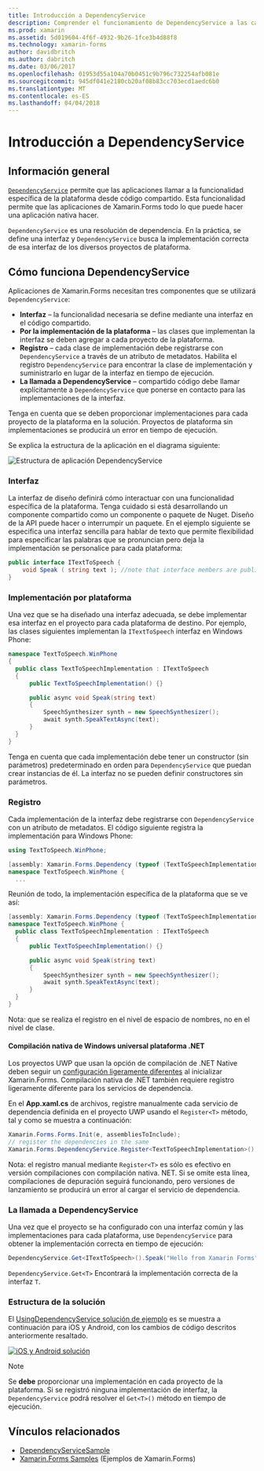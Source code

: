 ```yaml
---
title: Introducción a DependencyService
description: Comprender el funcionamiento de DependencyService a las características de la plataforma nativa de acceso
ms.prod: xamarin
ms.assetid: 5d019604-4f6f-4932-9b26-1fce3b4d88f8
ms.technology: xamarin-forms
author: davidbritch
ms.author: dabritch
ms.date: 03/06/2017
ms.openlocfilehash: 01953d55a104a70b0451c9b796c732254afb081e
ms.sourcegitcommit: 945df041e2180cb20af08b83cc703ecd1aedc6b0
ms.translationtype: MT
ms.contentlocale: es-ES
ms.lasthandoff: 04/04/2018
---
```

# <a name="introduction-to-dependencyservice"></a>Introducción a DependencyService

## <a name="overview"></a>Información general

[`DependencyService`](https://developer.xamarin.com/api/type/Xamarin.Forms.DependencyService/) permite que las aplicaciones llamar a la funcionalidad específica de la plataforma desde código compartido. Esta funcionalidad permite que las aplicaciones de Xamarin.Forms todo lo que puede hacer una aplicación nativa hacer.

`DependencyService` es una resolución de dependencia. En la práctica, se define una interfaz y `DependencyService` busca la implementación correcta de esa interfaz de los diversos proyectos de plataforma.

## <a name="how-dependencyservice-works"></a>Cómo funciona DependencyService

Aplicaciones de Xamarin.Forms necesitan tres componentes que se utilizará `DependencyService`:

- **Interfaz** &ndash; la funcionalidad necesaria se define mediante una interfaz en el código compartido.
- **Por la implementación de la plataforma** &ndash; las clases que implementan la interfaz se deben agregar a cada proyecto de la plataforma.
- **Registro** &ndash; cada clase de implementación debe registrarse con `DependencyService` a través de un atributo de metadatos. Habilita el registro `DependencyService` para encontrar la clase de implementación y suministrarlo en lugar de la interfaz en tiempo de ejecución.
- **La llamada a DependencyService** &ndash; compartido código debe llamar explícitamente a `DependencyService` que ponerse en contacto para las implementaciones de la interfaz.

Tenga en cuenta que se deben proporcionar implementaciones para cada proyecto de la plataforma en la solución. Proyectos de plataforma sin implementaciones se producirá un error en tiempo de ejecución.

Se explica la estructura de la aplicación en el diagrama siguiente:

![](introduction-images/overview-diagram.png "Estructura de aplicación DependencyService")

### <a name="interface"></a>Interfaz

La interfaz de diseño definirá cómo interactuar con una funcionalidad específica de la plataforma. Tenga cuidado si está desarrollando un componente compartido como un componente o paquete de Nuget. Diseño de la API puede hacer o interrumpir un paquete. En el ejemplo siguiente se especifica una interfaz sencilla para hablar de texto que permite flexibilidad para especificar las palabras que se pronuncian pero deja la implementación se personalice para cada plataforma:

```csharp
public interface ITextToSpeech {
    void Speak ( string text ); //note that interface members are public by default
}
```

### <a name="implementation-per-platform"></a>Implementación por plataforma

Una vez que se ha diseñado una interfaz adecuada, se debe implementar esa interfaz en el proyecto para cada plataforma de destino. Por ejemplo, las clases siguientes implementan la `ITextToSpeech` interfaz en Windows Phone:

```csharp
namespace TextToSpeech.WinPhone
{
  public class TextToSpeechImplementation : ITextToSpeech
  {
      public TextToSpeechImplementation() {}

      public async void Speak(string text)
      {
          SpeechSynthesizer synth = new SpeechSynthesizer();
          await synth.SpeakTextAsync(text);
      }
  }
}
```

Tenga en cuenta que cada implementación debe tener un constructor (sin parámetros) predeterminado en orden para `DependencyService` que puedan crear instancias de él. La interfaz no se pueden definir constructores sin parámetros.

### <a name="registration"></a>Registro

Cada implementación de la interfaz debe registrarse con `DependencyService` con un atributo de metadatos. El código siguiente registra la implementación para Windows Phone:

```csharp
using TextToSpeech.WinPhone;

[assembly: Xamarin.Forms.Dependency (typeof (TextToSpeechImplementation))]
namespace TextToSpeech.WinPhone {
  ...
```

Reunión de todo, la implementación específica de la plataforma que se ve así:

```csharp
[assembly: Xamarin.Forms.Dependency (typeof (TextToSpeechImplementation))]
namespace TextToSpeech.WinPhone {
  public class TextToSpeechImplementation : ITextToSpeech
  {
      public TextToSpeechImplementation() {}

      public async void Speak(string text)
      {
          SpeechSynthesizer synth = new SpeechSynthesizer();
          await synth.SpeakTextAsync(text);
      }
  }
}
```

Nota: que se realiza el registro en el nivel de espacio de nombres, no en el nivel de clase.

#### <a name="universal-windows-platform-net-native-compilation"></a>Compilación nativa de Windows universal plataforma .NET

Los proyectos UWP que usan la opción de compilación de .NET Native deben seguir un [configuración ligeramente diferentes](~/xamarin-forms/platform/windows/installation/universal.md#target-invocation-exception) al inicializar Xamarin.Forms. Compilación nativa de .NET también requiere registro ligeramente diferente para los servicios de dependencia.

En el **App.xaml.cs** de archivos, registre manualmente cada servicio de dependencia definida en el proyecto UWP usando el `Register<T>` método, tal y como se muestra a continuación:

```csharp
Xamarin.Forms.Forms.Init(e, assembliesToInclude);
// register the dependencies in the same
Xamarin.Forms.DependencyService.Register<TextToSpeechImplementation>();
```

Nota: el registro manual mediante `Register<T>` es sólo es efectivo en versión compilaciones con compilación nativa. NET. Si se omite esta línea, compilaciones de depuración seguirá funcionando, pero versiones de lanzamiento se producirá un error al cargar el servicio de dependencia.

### <a name="call-to-dependencyservice"></a>La llamada a DependencyService

Una vez que el proyecto se ha configurado con una interfaz común y las implementaciones para cada plataforma, use `DependencyService` para obtener la implementación correcta en tiempo de ejecución:

```csharp
DependencyService.Get<ITextToSpeech>().Speak("Hello from Xamarin Forms");
```

`DependencyService.Get<T>` Encontrará la implementación correcta de la interfaz `T`.

### <a name="solution-structure"></a>Estructura de la solución

El [UsingDependencyService solución de ejemplo](https://developer.xamarin.com/samples/UsingDependencyService/) es se muestra a continuación para iOS y Android, con los cambios de código descritos anteriormente resaltado.

 [![iOS y Android solución](introduction-images/solution-sml.png "DependencyService estructura de la solución de ejemplo")](introduction-images/solution.png#lightbox "DependencyService estructura de la solución de ejemplo")

> [!NOTE]
> Se **debe** proporcionar una implementación en cada proyecto de la plataforma. Si se registró ninguna implementación de interfaz, la `DependencyService` podrá resolver el `Get<T>()` método en tiempo de ejecución.


## <a name="related-links"></a>Vínculos relacionados

- [DependencyServiceSample](https://developer.xamarin.com/samples/xamarin-forms/UsingDependencyService/)
- [Xamarin.Forms Samples](https://developer.xamarin.com/samples/xamarin-forms/all/) (Ejemplos de Xamarin.Forms)
